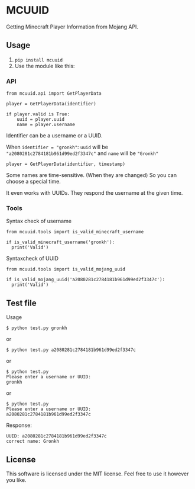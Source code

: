 # MCUUID
Getting Minecraft Player Information from Mojang API.

## Usage
1. `pip install mcuuid`
2. Use the module like this:

### API
```
from mcuuid.api import GetPlayerData

player = GetPlayerData(identifier)

if player.valid is True:
    uuid = player.uuid
    name = player.username
```

Identifier can be a username or a UUID.

When `identifier = "gronkh"`:
`uuid` will be `"a2080281c2784181b961d99ed2f3347c"`
and `name` will be `"Gronkh"`


```
player = GetPlayerData(identifier, timestamp)
```

Some names are time-sensitive. (When they are changed)
So you can choose a special time.

It even works with UUIDs. They respond the username at the given time.

### Tools
Syntax check of username
```
from mcuuid.tools import is_valid_minecraft_username

if is_valid_minecraft_username('gronkh'):
  print('Valid')
```

Syntaxcheck of UUID
```
from mcuuid.tools import is_valid_mojang_uuid

if is_valid_mojang_uuid('a2080281c2784181b961d99ed2f3347c'):
  print('Valid')
```

## Test file
Usage
```
$ python test.py gronkh
```
or
```
$ python test.py a2080281c2784181b961d99ed2f3347c
```
or
```
$ python test.py
Please enter a username or UUID:
gronkh
```
or
```
$ python test.py
Please enter a username or UUID:
a2080281c2784181b961d99ed2f3347c
```

Response:
```
UUID: a2080281c2784181b961d99ed2f3347c
correct name: Gronkh
```

## License
This software is licensed under the MIT license. Feel free to use it however you like.
